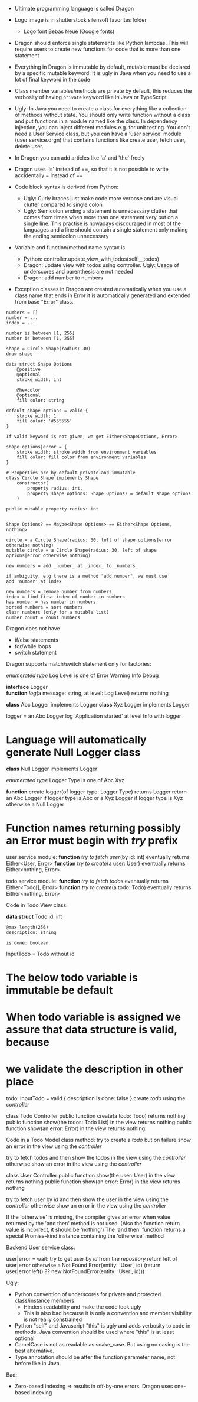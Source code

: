 - Ultimate programming language is called Dragon
- Logo image is in shutterstock silensoft favorites folder
  - Logo font Bebas Neue (Google fonts)

- Dragon should enforce single statements like Python lambdas. This will require users to create new functions
  for code that is more than one statement
- Everything in Dragon is immutable by default, mutable must be declared by a specific mutable keyword. It is ugly
  in Java when you need to use a lot of final keyword in the code
- Class member variables/methods are private by default, this reduces the verbosity of having `private` keyword like in Java
  or TypeScript
- Ugly: In Java you need to create a class for everything like a collection of methods without state. You should only write
  function without a class and put functions in a module named like the class. In dependency injection, you can inject different
  modules e.g. for unit testing. You don't need a User Service class, but you can have a 'user service' module (user service.drgn) that contains
  functions like create user, fetch user, delete user.
- In Dragon you can add articles like 'a' and 'the' freely
- Dragon uses 'is' instead of ==, so that it is not possible to write accidentally = instead of ==

- Code block syntax is derived from Python:
  - Ugly: Curly braces just make code more verbose and are visual clutter compared to single colon
  - Ugly: Semicolon ending a statement is unnecessary clutter that comes from times when more than one statement
    very put on a single line. This practise is nowadays discouraged in most of the languages and a line should
    contain a single statement only making the ending semicolon unnecessary

- Variable and function/method name syntax is 
  - Python: controller.update_view_with_todos(self.__todos)
  - Dragon: update view with todos using controller. Ugly: Usage of underscores and parenthesis are not needed
  - Dragon: add number to numbers

- Exception classes in Dragon are created automatically when you use a class name that ends in Error it is automatically 
  generated and extended from base "Error" class. 

```
numbers = []
number = ...
index = ...

number is between [1, 255]
number is between [1, 255[

shape = Circle Shape(radius: 30)
draw shape

data struct Shape Options
    @positive
    @optional
    stroke width: int
    
    @hexcolor
    @optional
    fill color: string

default shape options = valid {
    stroke width: 1
    fill color: '#555555'
}

If valid keyword is not given, we get Either<ShapeOptions, Error>

shape options|error = {
    stroke width: stroke width from environment variables 
    fill color: fill color from environment variables
}

# Properties are by default private and immutable
class Circle Shape implements Shape
    constructor(
        property radius: int,
        property shape options: Shape Options? = default shape options
    )
    
public mutable property radius: int


Shape Options? == Maybe<Shape Options> == Either<Shape Options, nothing>

circle = a Circle Shape(radius: 30, left of shape options|error otherwise nothing)
mutable circle = a Circle Shape(radius: 30, left of shape options|error otherwise nothing)

new numbers = add _number_ at _index_ to _numbers_

if ambiguity, e.g there is a method "add number", we must use
add 'number' at index

new numbers = remove number from numbers
index = find first index of number in numbers
has number = has number in numbers
sorted numbers = sort numbers
clear numbers (only for a mutable list)
number count = count numbers
```

Dragon does not have
- if/else statements
- for/while loops
- switch statement

Dragon supports match/switch statement only for factories:

*enumerated type* Log Level is one of
    Error
    Warning
    Info
    Debug

**interface** Logger<br/>
    **function** _log_(a message: string, at level: Log Level) returns nothing

**class** Abc Logger implements Logger
**class** Xyz Logger implements Logger

logger = an Abc Logger
log 'Application started' at level Info with logger

# Language will automatically generate Null Logger class
**class** Null Logger implements Logger

*enumerated type* Logger Type is one of
    Abc
    Xyz

**function** create logger(of logger type: Logger Type) returns Logger
    return an Abc Logger if logger type is Abc
           or a Xyz Logger if logger type is Xyz
           otherwise a Null Logger

# Function names returning possibly an Error must begin with _try_ prefix

user service module:
**function** _try to fetch user_(by id: int) eventually returns Either<User, Error>
**function** _try to create_(a user: User) eventually returns Either<nothing, Error>

todo service module:
**function** _try to fetch todos_ eventually returns Either<Todo[], Error>
**function** _try to create_(a todo: Todo) eventually returns Either<nothing, Error>

Code in Todo View class:

**data struct** Todo
    id: int

    @max length(256)
    description: string

    is done: boolean

InputTodo = Todo without id

# The below todo variable is immutable be default
# When todo variable is assigned we assure that data structure is valid, because
# we validate the description in other place
todo: InputTodo = valid {
    description
    is done: false
} 
create _todo_ using the _controller_

class Todo Controller
    public function create(a todo: Todo) returns nothing
    public function show(the todos: Todo List) in the view returns nothing 
    public function show(an error: Error) in the view returns nothing

Code in a Todo Model class method:
try to create a _todo_
but on failure show an error in the view using the _controller_

try to fetch todos
and then show the todos in the view using the _controller_
otherwise show an error in the view using the _controller_

class User Controller
    public function show(the user: User) in the view returns nothing
    public function show(an error: Error) in the view returns nothing

try to fetch user by _id_
and then show the user in the view using the _controller_
otherwise show an error in the view using the _controller_

If the 'otherwise' is missing, the compiler gives an error when value returned by the 'and then' method
is not used. (Also the function return value is incorrect, it should be 'nothing') The 'and then' function returns 
a special Promise-kind instance containing the 'otherwise' method

Backend User service class:

user|error = wait: try to get user by _id_ from the _repository_
return left of user|error otherwise a Not Found Error(entity: 'User', id)
(return user|error.left() ?? new NotFoundError(entity: 'User', id)))

Ugly:
  - Python convention of underscores for private and protected class/instance members
    - Hinders readability and make the code look ugly
    - This is also bad because it is only a convention and member visibility is not really constrained
  - Python "self" and Javascript "this" is ugly and adds verbosity to code in methods. Java convention should be
    used where "this" is at least optional
  - CamelCase is not as readable as snake_case. But using no casing is the best alternative. 
  - Type annotation should be after the function parameter name, not before like in Java


Bad:
- Zero-based indexing => results in off-by-one errors. Dragon uses one-based indexing